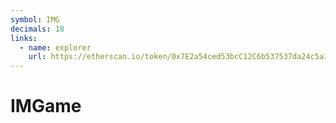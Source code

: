 ```yaml
---
symbol: IMG
decimals: 18
links:
  - name: explorer
    url: https://etherscan.io/token/0x7E2a54ced53bcC12C6b537537da24c5a3C450844
---
```


# IMGame
